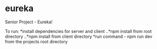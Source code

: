 # eureka
Senior Project - Eureka!

To run: 
*install dependencies for server and client
..*npm install from root directory
..*npm install from client directory
*run command - npm run dev from the projects root directory

